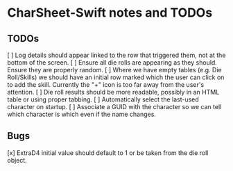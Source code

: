 # CharSheet-Swift notes and TODOs
## TODOs
[ ] Log details should appear linked to the row that triggered them, not at the bottom of the screen.
[ ] Ensure all die rolls are appearing as they should. Ensure they are properly random.
[ ] Where we have empty tables (e.g. Die Roll/Skills) we should have an initial row marked <Add Skill> which the user
can click on to add the skill. Currently the "+" icon is too far away from the user's attention.
[ ] Die roll results should be more readable, possibly in an HTML table or using proper tabbing.
[ ] Automatically select the last-used character on startup.
[ ] Associate a GUID with the character so we can tell which character is which even if the name changes.

## Bugs
[x] ExtraD4 initial value should default to 1 or be taken from the die roll object.
